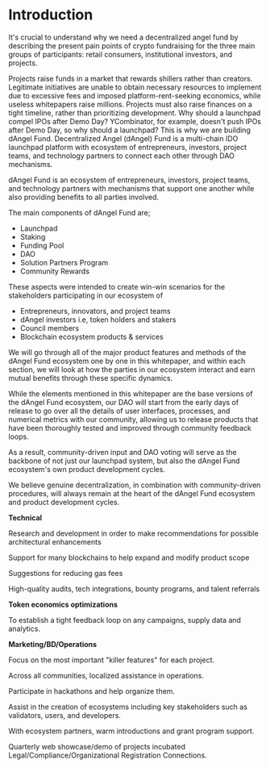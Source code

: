 # Introduction

It's crucial to understand why we need a decentralized angel fund by describing the present pain points of crypto fundraising for the three main groups of participants: retail consumers, institutional investors, and projects.

Projects raise funds in a market that rewards shillers rather than creators. Legitimate initiatives are unable to obtain necessary resources to implement due to excessive fees and imposed platform-rent-seeking economics, while useless whitepapers raise millions. Projects must also raise finances on a tight timeline, rather than prioritizing development. Why should a launchpad compel IPOs after Demo Day? YCombinator, for example, doesn't push IPOs after Demo Day, so why should a launchpad? This is why we are building dAngel Fund. Decentralized Angel (dAngel) Fund is a multi-chain IDO launchpad platform with ecosystem of entrepreneurs, investors, project teams, and technology partners to connect each other through DAO mechanisms.

dAngel Fund is an ecosystem of entrepreneurs, investors, project teams, and technology partners with mechanisms that support one another while also providing benefits to all parties involved.

The main components of dAngel Fund are;

* Launchpad
* Staking
* Funding Pool
* DAO
* Solution Partners Program
* Community Rewards

These aspects were intended to create win-win scenarios for the stakeholders participating in our ecosystem of

* Entrepreneurs, innovators, and project teams
* dAngel investors i.e, token holders and stakers
* Council members
* Blockchain ecosystem products & services

We will go through all of the major product features and methods of the dAngel Fund ecosystem one by one in this whitepaper, and within each section, we will look at how the parties in our ecosystem interact and earn mutual benefits through these specific dynamics.

While the elements mentioned in this whitepaper are the base versions of the dAngel Fund ecosystem, our DAO will start from the early days of release to go over all the details of user interfaces, processes, and numerical metrics with our community, allowing us to release products that have been thoroughly tested and improved through community feedback loops.

As a result, community-driven input and DAO voting will serve as the backbone of not just our launchpad system, but also the dAngel Fund ecosystem's own product development cycles.

We believe genuine decentralization, in combination with community-driven procedures, will always remain at the heart of the dAngel Fund ecosystem and product development cycles.



**Technical**

Research and development in order to make recommendations for possible architectural enhancements&#x20;

Support for many blockchains to help expand and modify product scope&#x20;

Suggestions for reducing gas fees&#x20;

High-quality audits, tech integrations, bounty programs, and talent referrals

**Token economics optimizations**

To establish a tight feedback loop on any campaigns, supply data and analytics.

**Marketing/BD/Operations**

Focus on the most important "killer features" for each project.&#x20;

Across all communities, localized assistance in operations.&#x20;

Participate in hackathons and help organize them.&#x20;

Assist in the creation of ecosystems including key stakeholders such as validators, users, and developers.&#x20;

With ecosystem partners, warm introductions and grant program support.

Quarterly web showcase/demo of projects incubated Legal/Compliance/Organizational Registration Connections.
